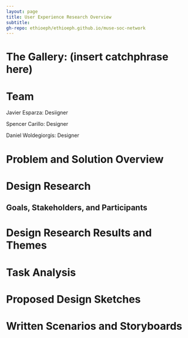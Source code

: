 ```yaml
---
layout: page
title: User Experience Research Overview
subtitle: 
gh-repo: ethioeph/ethioeph.github.io/muse-soc-network
---
```


# The Gallery: (insert catchphrase here)

# Team

Javier Esparza: Desiigner

Spencer Carillo: Designer

Daniel Woldegiorgis: Designer

# Problem and Solution Overview


# Design Research 

## Goals, Stakeholders, and Participants


# Design Research Results and Themes


# Task Analysis


# Proposed Design Sketches


# Written Scenarios and Storyboards

